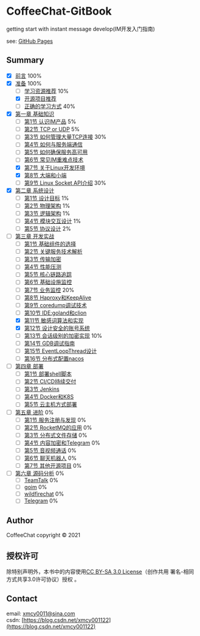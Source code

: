 # CoffeeChat-GitBook
getting start with instant message develop(IM开发入门指南)

see: [GitHub Pages](https://xmcy0011.github.io/CoffeeChat-GitBook/)

## Summary

* [x] [前言](v1/README.md) 100%
* [x] [准备](v1/chapter1/README.md) 100%
    * [ ] [学习资源推荐](v1/chapter1/book.md) 10%
    * [x] [开源项目推荐](v1/chapter1/sourceproject.md)
    * [ ] [正确的学习方式](v1/chapter1/study-roadmap.md) 40%
* [x] [第一章 基础知识](v1/chapter2/README.md)
    * [ ] [第1节 认识IM产品](v1/chapter2/1-im-introduce.md) 5%
    * [ ] [第2节 TCP or UDP](v1/chapter2/2-tcp-or-udp.md) 5%
    * [ ] [第3节 如何管理大量TCP连接](v1/chapter2/3-tcp-manager.md) 30%
    * [ ] [第4节 如何与服务端通信](v1/chapter2/4-protocol.md)
    * [ ] [第5节 如何确保服务高可用](v1/chapter2/5-high-availability.md)
    * [ ] [第6节 常见IM重难点技术](v1/chapter2/6-difficult-technology.md)
    * [x] [第7节 关于Linux开发环境](v1/chapter2/7-linux-develop-environment.md)
    * [x] [第8节 大端和小端](v1/chapter2/8-endian.md)
    * [ ] [第9节 Linux Socket API介绍](v1/chapter2/9-linux-socket-api-intro.md) 30%
* [x] [第二章 系统设计](v1/chapter3/README.md)
    * [ ] [第1节 设计目标](v1/chapter3/1-design-object.md) 1%
    * [ ] [第2节 物理架构](v1/chapter3/2-physical-architecture.md) 1%
    * [ ] [第3节 逻辑架构](v1/chapter3/3-logic-architecture.md) 1%
    * [ ] [第4节 模块交互设计](v1/chapter3/4-module-sequence.md) 1%
    * [ ] [第5节 协议设计](v1/chapter3/5-protocol-design.md) 2%
* [ ] [第三章 开发实战](v1/chapter4/README.md)
    * [ ] [第1节 基础组件的选择](v1/chapter4/1-base-libraries.md)
    * [ ] [第2节 关键服务技术解析](v1/chapter4/2-base-service-techology.md)
    * [ ] [第3节 传输加密](v1/chapter4/3-transport-security.md)
    * [ ] [第4节 性能压测](v1/chapter4/4-performance-test.md)
    * [ ] [第5节 核心链路追踪](v1/chapter4/5-key-link-tracking.md)
    * [ ] [第6节 基础设施监控](v1/chapter4/6-zookeeper.md)
    * [ ] [第7节 业务监控](v1/chapter4/7-promethus-and-granfana.md) 20%
    * [ ] [第8节 Haproxy和KeepAlive](v1/chapter4/8-haproxy-and-keepalive.md)
    * [ ] [第9节 coredump调试技术](v1/chapter4/9-coredump.md)
    * [ ] [第10节 IDE:goland和clion](v1/chapter4/10-goland-and-clion.md)
    * [x] [第11节 敏感词算法和实现](v1/chapter4/11-trie.md)
    * [x] [第12节 设计安全的账号系统](v1/chapter4/12-salted-password-hashing.md)
    * [ ] [第13节 会话级别的加密实现](v1/chapter4/13-secret-chat-encryption.md) 10%
    * [ ] [第14节 GDB调试指南](v1/chapter4/14-dubug-with-gdb.md)
    * [ ] [第15节 EventLoopThread设计](v1/chapter4/15-event-loop-thread.md)
    * [ ] [第16节 分布式配置nacos](v1/chapter4/16-distributed-config-in-nacos.md)
* [ ] [第四章 部署](v1/chapter5/README.md)
    * [ ] [第1节 部署shell脚本](v1/chapter5/1-setup-shell.md)
    * [ ] [第2节 CI/CD持续交付](v1/chapter5/2-cicd-devops.md)
    * [ ] [第3节 Jenkins](v1/chapter5/3-jenkins.md)
    * [ ] [第4节 Docker和K8S](v1/chapter5/4-docker-and-k8s.md)
    * [ ] [第5节 云主机方式部署](v1/chapter5/5-run-in-cloud.md)
* [ ] [第五章 进阶](v1/chapter6/README.md) 0%
    * [ ] [第1节 服务注册与发现](v1/chapter6/1-service-discovery.md)  0%
    * [ ] [第2节 RocketMQ的应用](v1/chapter6/2-rocketmq.md)  0%
    * [ ] [第3节 分布式文件存储](v1/chapter6/3-minio-and-fastdfs.md)  0%
    * [ ] [第4节 内容加密和Telegram](v1/chapter6/4-telegram.md)  0%
    * [ ] [第5节 音视频通话](v1/chapter6/5-rtc.md)  0%
    * [ ] [第6节 聊天机器人](v1/chapter6/6-faq-robot.md)  0%
    * [ ] [第7节 其他开源项目](v1/chapter6/7-opensource-im.md)  0%
* [ ] [第六章 源码分析](v1/chapter7/README.md) 0%
    * [ ] [TeamTalk](v1/chapter7/teamtalk.md) 0%
    * [ ] [goim](v1/chapter7/teamtalk.md) 0%
    * [ ] [wildfirechat](v1/chapter7/teamtalk.md) 0%
    * [ ] [Telegram](v1/chapter7/teamtalk.md) 0%

## Author

CoffeeChat copyright © 2021

## 授权许可

除特别声明外，本书中的内容使用[CC BY-SA 3.0 License](https://creativecommons.org/licenses/by-sa/3.0/deed.zh)（创作共用 署名-相同方式共享3.0许可协议）授权 。

## Contact

email: xmcy0011@sina.com  
csdn: [https://blog.csdn.net/xmcy001122](https://blog.csdn.net/xmcy001122)